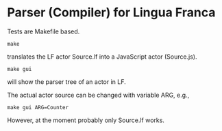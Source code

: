 
# Parser (Compiler) for Lingua Franca

Tests are Makefile based.

```
make
```

translates the LF actor Source.lf into a JavaScript actor (Source.js).

```
make gui
```

will show the parser tree of an actor in LF.

The actual actor source can be changed with variable ARG, e.g.,

```
make gui ARG=Counter
```

However, at the moment probably only Source.lf works.
